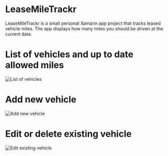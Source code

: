 # LeaseMileTrackr
LeaseMileTrackr is a small personal Xamarin app project that tracks leased vehicle miles. The app displays how many miles you should be driven at the current date. 

# List of vehicles and up to date allowed miles
![List of vehicles](https://i.ibb.co/94nksH4/Lease-Trackr-List-Vehicle.png)

# Add new vehicle
![Add new vehicle](https://i.ibb.co/bryZJvK/Lease-Trackr-Add-Vehicle.png)

# Edit or delete existing vehicle
![Edit existing vehicle](https://i.ibb.co/nPYzrqt/Lease-Trackr-Edit-Vehicle.png)

